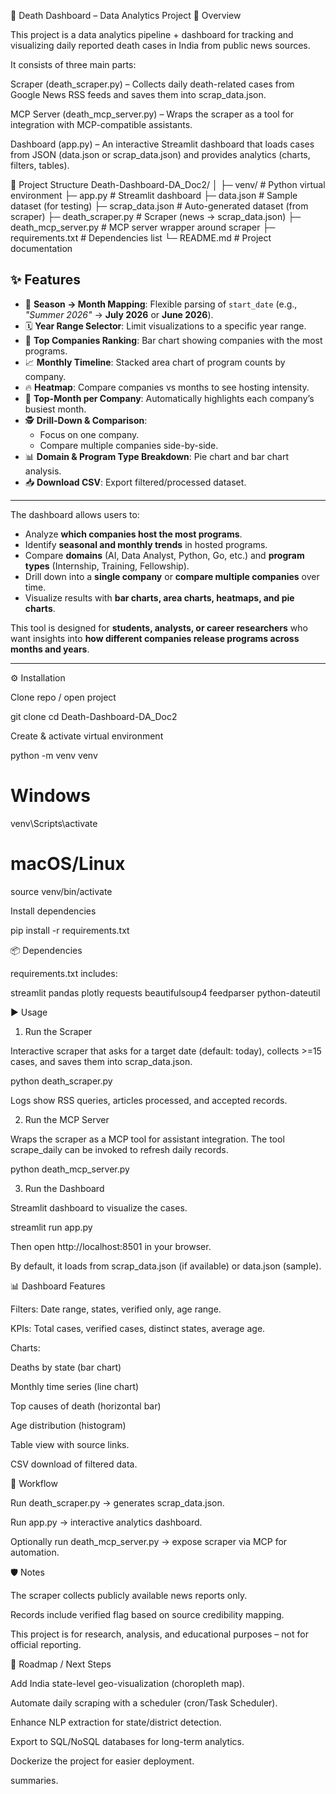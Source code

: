 
📰 Death Dashboard – Data Analytics Project
📌 Overview

This project is a data analytics pipeline + dashboard for tracking and visualizing daily reported death cases in India from public news sources.

It consists of three main parts:

Scraper (death_scraper.py) – Collects daily death-related cases from Google News RSS feeds and saves them into scrap_data.json.

MCP Server (death_mcp_server.py) – Wraps the scraper as a tool for integration with MCP-compatible assistants.

Dashboard (app.py) – An interactive Streamlit dashboard that loads cases from JSON (data.json or scrap_data.json) and provides analytics (charts, filters, tables).

📂 Project Structure
Death-Dashboard-DA_Doc2/
│
├─ venv/                     # Python virtual environment
├─ app.py                    # Streamlit dashboard
├─ data.json                 # Sample dataset (for testing)
├─ scrap_data.json           # Auto-generated dataset (from scraper)
├─ death_scraper.py          # Scraper (news -> scrap_data.json)
├─ death_mcp_server.py       # MCP server wrapper around scraper
├─ requirements.txt          # Dependencies list
└─ README.md                 # Project documentation

## ✨ Features
- 📅 **Season → Month Mapping**: Flexible parsing of `start_date` (e.g., *"Summer 2026"* → **July 2026** or **June 2026**).  
- 🗓 **Year Range Selector**: Limit visualizations to a specific year range.  
- 🏢 **Top Companies Ranking**: Bar chart showing companies with the most programs.  
- 📈 **Monthly Timeline**: Stacked area chart of program counts by company.  
- 🔥 **Heatmap**: Compare companies vs months to see hosting intensity.  
- 🌟 **Top-Month per Company**: Automatically highlights each company’s busiest month.  
- 🕵️ **Drill-Down & Comparison**:  
  - Focus on one company.  
  - Compare multiple companies side-by-side.  
- 📊 **Domain & Program Type Breakdown**: Pie chart and bar chart analysis.  
- 📥 **Download CSV**: Export filtered/processed dataset.  

---

The dashboard allows users to:
- Analyze **which companies host the most programs**.
- Identify **seasonal and monthly trends** in hosted programs.
- Compare **domains** (AI, Data Analyst, Python, Go, etc.) and **program types** (Internship, Training, Fellowship).
- Drill down into a **single company** or **compare multiple companies** over time.
- Visualize results with **bar charts, area charts, heatmaps, and pie charts**.

This tool is designed for **students, analysts, or career researchers** who want insights into **how different companies release programs across months and years**.

---

⚙️ Installation

Clone repo / open project

git clone <your-repo-url>
cd Death-Dashboard-DA_Doc2


Create & activate virtual environment

python -m venv venv
# Windows
venv\Scripts\activate
# macOS/Linux
source venv/bin/activate


Install dependencies

pip install -r requirements.txt

📦 Dependencies

requirements.txt includes:

streamlit
pandas
plotly
requests
beautifulsoup4
feedparser
python-dateutil

▶️ Usage
1. Run the Scraper

Interactive scraper that asks for a target date (default: today), collects >=15 cases, and saves them into scrap_data.json.

python death_scraper.py


Logs show RSS queries, articles processed, and accepted records.

2. Run the MCP Server

Wraps the scraper as a MCP tool for assistant integration.
The tool scrape_daily can be invoked to refresh daily records.

python death_mcp_server.py

3. Run the Dashboard

Streamlit dashboard to visualize the cases.

streamlit run app.py


Then open http://localhost:8501
 in your browser.

By default, it loads from scrap_data.json (if available) or data.json (sample).

📊 Dashboard Features

Filters: Date range, states, verified only, age range.

KPIs: Total cases, verified cases, distinct states, average age.

Charts:

Deaths by state (bar chart)

Monthly time series (line chart)

Top causes of death (horizontal bar)

Age distribution (histogram)

Table view with source links.

CSV download of filtered data.

🔄 Workflow

Run death_scraper.py → generates scrap_data.json.

Run app.py → interactive analytics dashboard.

Optionally run death_mcp_server.py → expose scraper via MCP for automation.

🛡️ Notes

The scraper collects publicly available news reports only.

Records include verified flag based on source credibility mapping.

This project is for research, analysis, and educational purposes – not for official reporting.

🚀 Roadmap / Next Steps

 Add India state-level geo-visualization (choropleth map).

 Automate daily scraping with a scheduler (cron/Task Scheduler).

 Enhance NLP extraction for state/district detection.

 Export to SQL/NoSQL databases for long-term analytics.

 Dockerize the project for easier deployment.

 summaries.

